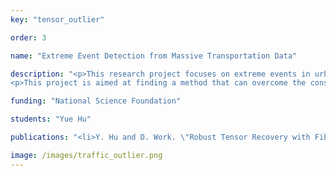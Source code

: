 ```yaml
---
key: "tensor_outlier"

order: 3

name: "Extreme Event Detection from Massive Transportation Data"

description: "<p>This research project focuses on extreme events in urban transportation systems. Motivated by fast urbanization and increasing frequency of extreme weather events,  the need for methods to quantify infrastructure performance and resilience at city scales has become a priority. The research on extreme events can be greatly aided by high volume of empirical data collected recent years, such as the large taxi dataset published by New York city, or Waze app dataset collected in Nashville. Data may of course be sparse and is in some cases masked. However, the sheer volumn of data from various sources provides an underexploited starting point to understand how transportation systems respond to distuptions. 
<p>This project is aimed at finding a method that can overcome the constraints in high volume traffic data, and identify ''extreme'' behaviors from ''regular'' behaviors. Exploiting the regular patterns can be of help, which means we can rearrange the traffic data into higher dimensions. The porpose of the project is to develop a reliable algorithm to analysis the massive city traffic data in tensor format, and give a better insight on traffic pattern and extreme event behavior."

funding: "National Science Foundation"

students: "Yue Hu"

publications: "<li>Y. Hu and D. Work. \"Robust Tensor Recovery with Fiber Outliers for Traffic Events.\" submitted to  <em>ACM Transactions on Knowledge Discovery from Data (TKDD)</em>, 2019(under review). <strong>Download: </strong><a href='https://arxiv.org/abs/1908.10198'>preprint</a>.<strong>Code: </strong><a href='https://github.com/Lab-Work/Robust_tensor_recovery_for_traffic_events'>github</a>.</li>"

image: /images/traffic_outlier.png
---
```


